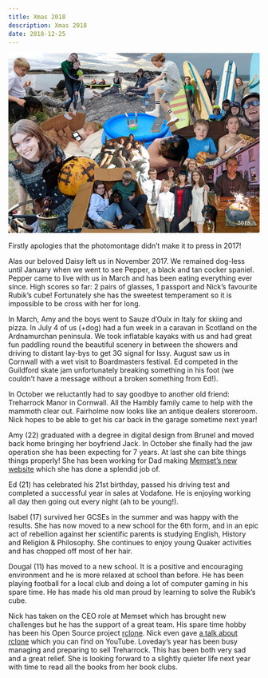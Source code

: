 ```yaml
---
title: Xmas 2018
description: Xmas 2018
date: 2018-12-25
---
```



<a href="large.jpg"><img src="small.jpg" alt="[Xmas 2018]" class="center" /></a>

<p>Firstly apologies that the photomontage didn’t make it to press in 2017!</p>

<p>Alas our beloved Daisy left us in November 2017.  We remained dog-less until January when we went to see Pepper, a black and tan cocker spaniel.  Pepper came to live with us in March and has been eating everything ever since.  High scores so far: 2 pairs of glasses, 1 passport and Nick’s favourite Rubik’s cube!  Fortunately she has the sweetest temperament so it is impossible to be cross with her for long.</p>

<p>In March, Amy and the boys went to Sauze d’Oulx in Italy for skiing and pizza. In July 4 of us (+dog) had a fun week in a caravan in Scotland on the Ardnamurchan peninsula. We took inflatable kayaks with us and had great fun paddling round the beautiful scenery in between the showers and driving to distant lay-bys to get 3G signal for Issy. August saw us in Cornwall with a wet visit to Boardmasters festival. Ed competed in the Guildford skate jam unfortunately breaking something in his foot (we couldn’t have a message without a broken something from Ed!).</p>

<p>In October we reluctantly had to say goodbye to another old friend: Treharrock Manor in Cornwall. All the Hambly family came to help with the mammoth clear out.  Fairholme now looks like an antique dealers storeroom. Nick hopes to be able to get his car back in the garage sometime next year!</p>

<p>Amy (22) graduated with a degree in digital design from Brunel and moved back home bringing her boyfriend Jack. In October she finally had the jaw operation she has been expecting for 7 years. At last she can bite things things properly! She has been working for Dad making <a href="https://www.memset.com">Memset’s new website</a> which she has done a splendid job of.</p>

<p>Ed (21) has celebrated his 21st birthday, passed his driving test and completed a successful year in sales at Vodafone. He is enjoying working all day then going out every night (ah to be young!).</p>

<p>Isabel (17) survived her GCSEs in the summer and was happy with the results.  She has now moved to a new school for the 6th form, and in an epic act of rebellion against her scientific parents is studying English, History and Religion & Philosophy. She continues to enjoy young Quaker activities and has chopped off most of her hair.</p>

<p>Dougal (11) has moved to a new school. It is a positive and encouraging environment and he is more relaxed at school than before. He has been playing football for a local club and doing a lot of computer gaming in his spare time. He has made his old man proud by learning to solve the Rubik’s cube.</p>

<p>Nick has taken on the CEO role at Memset which has brought new challenges but he has the support of a great team. His spare time hobby has been his Open Source project <a href="https://rclone.org/">rclone</a>.  Nick even gave <a href="https://youtu.be/L1OLet9qviQ">a talk about rclone</a> which you can find on YouTube. Loveday’s year has been busy managing and preparing to sell Treharrock.  This has been both very sad and a great relief. She is looking forward to a slightly quieter life next year with time to read all the books from her book clubs.</p>
